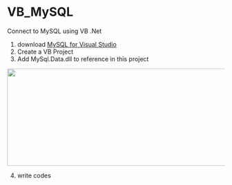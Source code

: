 # VB_MySQL
Connect to MySQL using VB .Net

1. download [MySQL for Visual Studio](https://dev.mysql.com/downloads/windows/visualstudio/)
2. Create a VB Project
3. Add MySql.Data.dll to reference in this project
<img src="https://i.imgur.com/iQi4hNd.png" width="765px" height="226px" >

4. write codes
